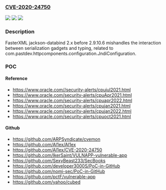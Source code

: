 ### [CVE-2020-24750](https://cve.mitre.org/cgi-bin/cvename.cgi?name=CVE-2020-24750)
![](https://img.shields.io/static/v1?label=Product&message=n%2Fa&color=blue)
![](https://img.shields.io/static/v1?label=Version&message=n%2Fa&color=blue)
![](https://img.shields.io/static/v1?label=Vulnerability&message=n%2Fa&color=brighgreen)

### Description

FasterXML jackson-databind 2.x before 2.9.10.6 mishandles the interaction between serialization gadgets and typing, related to com.pastdev.httpcomponents.configuration.JndiConfiguration.

### POC

#### Reference
- https://www.oracle.com//security-alerts/cpujul2021.html
- https://www.oracle.com/security-alerts/cpuApr2021.html
- https://www.oracle.com/security-alerts/cpuapr2022.html
- https://www.oracle.com/security-alerts/cpujan2021.html
- https://www.oracle.com/security-alerts/cpujan2022.html
- https://www.oracle.com/security-alerts/cpuoct2021.html

#### Github
- https://github.com/ARPSyndicate/cvemon
- https://github.com/Al1ex/Al1ex
- https://github.com/Al1ex/CVE-2020-24750
- https://github.com/IkerSaint/VULNAPP-vulnerable-app
- https://github.com/SexyBeast233/SecBooks
- https://github.com/developer3000S/PoC-in-GitHub
- https://github.com/nomi-sec/PoC-in-GitHub
- https://github.com/pctF/vulnerable-app
- https://github.com/yahoo/cubed

